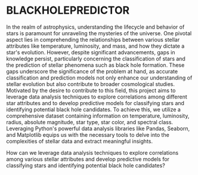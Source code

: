 # BLACKHOLEPREDICTOR
In the realm of astrophysics, understanding the lifecycle and behavior of stars is paramount for unraveling the mysteries of the universe. One pivotal aspect lies in comprehending the relationships between various stellar attributes like temperature, luminosity, and mass, and how they dictate a star's evolution. However, despite significant advancements, gaps in knowledge persist, particularly concerning the classification of stars and the prediction of stellar phenomena such as black hole formation. These gaps underscore the significance of the problem at hand, as accurate classification and prediction models not only enhance our understanding of stellar evolution but also contribute to broader cosmological studies.
Motivated by the desire to contribute to this field, this project aims to leverage data analysis techniques to explore correlations among different star attributes and to develop predictive models for classifying stars and identifying potential black hole candidates. To achieve this, we utilize a comprehensive dataset containing information on temperature, luminosity, radius, absolute magnitude, star type, star color, and spectral class. Leveraging Python's powerful data analysis libraries like Pandas, Seaborn, and Matplotlib equips us with the necessary tools to delve into the complexities of stellar data and extract meaningful insights.

How can we leverage data analysis techniques to explore correlations among various stellar attributes and develop predictive models for classifying stars and identifying potential black hole candidates?
